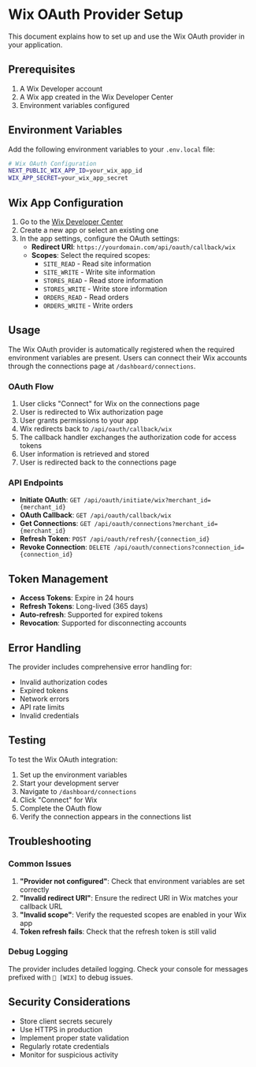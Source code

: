# Wix OAuth Provider Setup

This document explains how to set up and use the Wix OAuth provider in your application.

## Prerequisites

1. A Wix Developer account
2. A Wix app created in the Wix Developer Center
3. Environment variables configured

## Environment Variables

Add the following environment variables to your `.env.local` file:

```bash
# Wix OAuth Configuration
NEXT_PUBLIC_WIX_APP_ID=your_wix_app_id
WIX_APP_SECRET=your_wix_app_secret
```

## Wix App Configuration

1. Go to the [Wix Developer Center](https://dev.wix.com/)
2. Create a new app or select an existing one
3. In the app settings, configure the OAuth settings:
   - **Redirect URI**: `https://yourdomain.com/api/oauth/callback/wix`
   - **Scopes**: Select the required scopes:
     - `SITE_READ` - Read site information
     - `SITE_WRITE` - Write site information
     - `STORES_READ` - Read store information
     - `STORES_WRITE` - Write store information
     - `ORDERS_READ` - Read orders
     - `ORDERS_WRITE` - Write orders

## Usage

The Wix OAuth provider is automatically registered when the required environment variables are present. Users can connect their Wix accounts through the connections page at `/dashboard/connections`.

### OAuth Flow

1. User clicks "Connect" for Wix on the connections page
2. User is redirected to Wix authorization page
3. User grants permissions to your app
4. Wix redirects back to `/api/oauth/callback/wix`
5. The callback handler exchanges the authorization code for access tokens
6. User information is retrieved and stored
7. User is redirected back to the connections page

### API Endpoints

- **Initiate OAuth**: `GET /api/oauth/initiate/wix?merchant_id={merchant_id}`
- **OAuth Callback**: `GET /api/oauth/callback/wix`
- **Get Connections**: `GET /api/oauth/connections?merchant_id={merchant_id}`
- **Refresh Token**: `POST /api/oauth/refresh/{connection_id}`
- **Revoke Connection**: `DELETE /api/oauth/connections?connection_id={connection_id}`

## Token Management

- **Access Tokens**: Expire in 24 hours
- **Refresh Tokens**: Long-lived (365 days)
- **Auto-refresh**: Supported for expired tokens
- **Revocation**: Supported for disconnecting accounts

## Error Handling

The provider includes comprehensive error handling for:

- Invalid authorization codes
- Expired tokens
- Network errors
- API rate limits
- Invalid credentials

## Testing

To test the Wix OAuth integration:

1. Set up the environment variables
2. Start your development server
3. Navigate to `/dashboard/connections`
4. Click "Connect" for Wix
5. Complete the OAuth flow
6. Verify the connection appears in the connections list

## Troubleshooting

### Common Issues

1. **"Provider not configured"**: Check that environment variables are set correctly
2. **"Invalid redirect URI"**: Ensure the redirect URI in Wix matches your callback URL
3. **"Invalid scope"**: Verify the requested scopes are enabled in your Wix app
4. **Token refresh fails**: Check that the refresh token is still valid

### Debug Logging

The provider includes detailed logging. Check your console for messages prefixed with `🤖 [WIX]` to debug issues.

## Security Considerations

- Store client secrets securely
- Use HTTPS in production
- Implement proper state validation
- Regularly rotate credentials
- Monitor for suspicious activity
